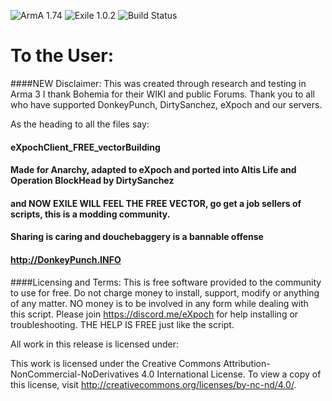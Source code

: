 ![ArmA 1.74](https://img.shields.io/badge/ArmA%203-1.66-blue.svg) ![Exile 1.0.2](https://img.shields.io/badge/Exile-1.0.2%20Kohlrabi-yellowgreen.svg) ![Build Status](https://img.shields.io/badge/Custom%20Build-passing-38AA38.svg) 

# To the User:
####NEW Disclaimer:
This was created through research and testing in Arma 3
I thank Bohemia for their WIKI and public Forums.
Thank you to all who have supported DonkeyPunch, DirtySanchez, eXpoch and our servers.

As the heading to all the files say:


####	eXpochClient_FREE_vectorBuilding
	
####	Made for Anarchy, adapted to eXpoch and ported into Altis Life and Operation BlockHead by DirtySanchez
	
####	and NOW EXILE WILL FEEL THE FREE VECTOR, go get a job sellers of scripts, this is a modding community.
####	Sharing is caring and douchebaggery is a bannable offense
	
####	http://DonkeyPunch.INFO




####Licensing and Terms:
This is free software provided to the community to use for free.
Do not charge money to install, support, modify or anything of any matter.
NO money is to be involved in any form while dealing with this script.
Please join https://discord.me/eXpoch for help installing or troubleshooting.
THE HELP IS FREE just like the script.

All work in this release is licensed under:

This work is licensed under the Creative Commons Attribution-NonCommercial-NoDerivatives 4.0 International License. 
To view a copy of this license, visit http://creativecommons.org/licenses/by-nc-nd/4.0/.
